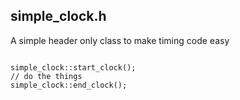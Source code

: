 
## simple\_clock.h

A simple header only class to make timing code easy

```

simple_clock::start_clock();
// do the things
simple_clock::end_clock();

```
